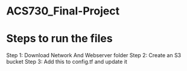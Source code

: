 # ACS730_Final-Project
# Steps to run the files

Step 1: Download Network And Webserver folder
Step 2: Create an S3 bucket
Step 3: Add this to config.tf and update it
